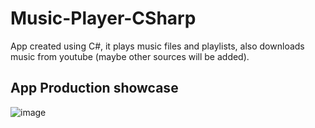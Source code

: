 # Music-Player-CSharp
  App created using C#, it plays music files and playlists, also downloads music from youtube (maybe other sources will be added).
  
## App Production showcase
  ![image](https://github.com/HyperJAK/Music-Player-CSharp/assets/63348015/57815177-46e7-46b0-88c8-04f2f6102670)

